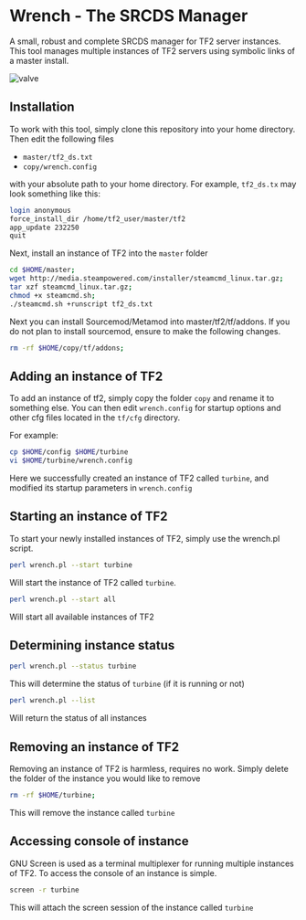 # Wrench - The SRCDS Manager

A small, robust and complete SRCDS manager for TF2 server instances. This tool manages multiple instances of TF2 servers using symbolic links of a master install. 

![valve](http://www.carolinagamessummit.com/content/files/valve.jpg)

## Installation
To work with this tool, simply clone this repository into your home directory. Then edit the following files 

* `master/tf2_ds.txt`
* `copy/wrench.config`

with your absolute path to your home directory. For example, `tf2_ds.tx` may look something like this:

```bash
login anonymous
force_install_dir /home/tf2_user/master/tf2
app_update 232250
quit
```

Next, install an instance of TF2 into the `master` folder

```bash
cd $HOME/master;
wget http://media.steampowered.com/installer/steamcmd_linux.tar.gz;
tar xzf steamcmd_linux.tar.gz;
chmod +x steamcmd.sh;
./steamcmd.sh +runscript tf2_ds.txt
```

Next you can install Sourcemod/Metamod into master/tf2/tf/addons. If you do not plan to install sourcemod, ensure to make the following changes.

```bash
rm -rf $HOME/copy/tf/addons;
```

## Adding an instance of TF2
To add an instance of tf2, simply copy the folder `copy` and rename it to something else. You can then edit `wrench.config` for startup options and other cfg files located in the `tf/cfg` directory.

For example:

```bash
cp $HOME/config $HOME/turbine
vi $HOME/turbine/wrench.config
```
Here we successfully created an instance of TF2 called `turbine`, and modified its startup parameters in `wrench.config`

## Starting an instance of TF2
To start your newly installed instances of TF2, simply use the wrench.pl script.

```bash
perl wrench.pl --start turbine
```
Will start the instance of TF2 called `turbine`. 

```bash
perl wrench.pl --start all
```
Will start all available instances of TF2

## Determining instance status

```bash 
perl wrench.pl --status turbine
```
This will determine the status of `turbine` (if it is running or not)

```bash
perl wrench.pl --list
```
Will return the status of all instances

## Removing an instance of TF2
Removing an instance of TF2 is harmless, requires no work.
Simply delete the folder of the instance you would like to remove

```bash
rm -rf $HOME/turbine;
```
This will remove the instance called `turbine`

## Accessing console of instance
GNU Screen is used as a terminal multiplexer for running multiple instances of TF2. To access the console of an instance is simple.

```bash
screen -r turbine
```

This will attach the screen session of the instance called `turbine`